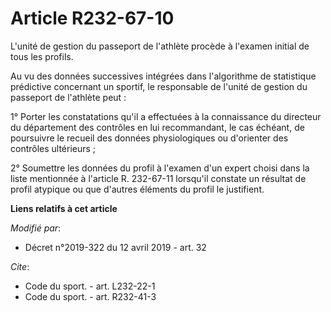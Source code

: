 # Article R232-67-10

L'unité de gestion du passeport de l'athlète procède à l'examen initial de tous les profils.

Au vu des données successives intégrées dans l'algorithme de statistique prédictive concernant un sportif, le responsable de
l'unité de gestion du passeport de l'athlète peut :

1° Porter les constatations qu'il a effectuées à la connaissance du directeur du département des contrôles en lui
recommandant, le cas échéant, de poursuivre le recueil des données physiologiques ou d'orienter des contrôles ultérieurs ;

2° Soumettre les données du profil à l'examen d'un expert choisi dans la liste mentionnée à l'article R. 232-67-11 lorsqu'il
constate un résultat de profil atypique ou que d'autres éléments du profil le justifient.

**Liens relatifs à cet article**

_Modifié par_:

  - Décret n°2019-322 du 12 avril 2019 - art. 32

_Cite_:

  - Code du sport. - art. L232-22-1
  - Code du sport. - art. R232-41-3
